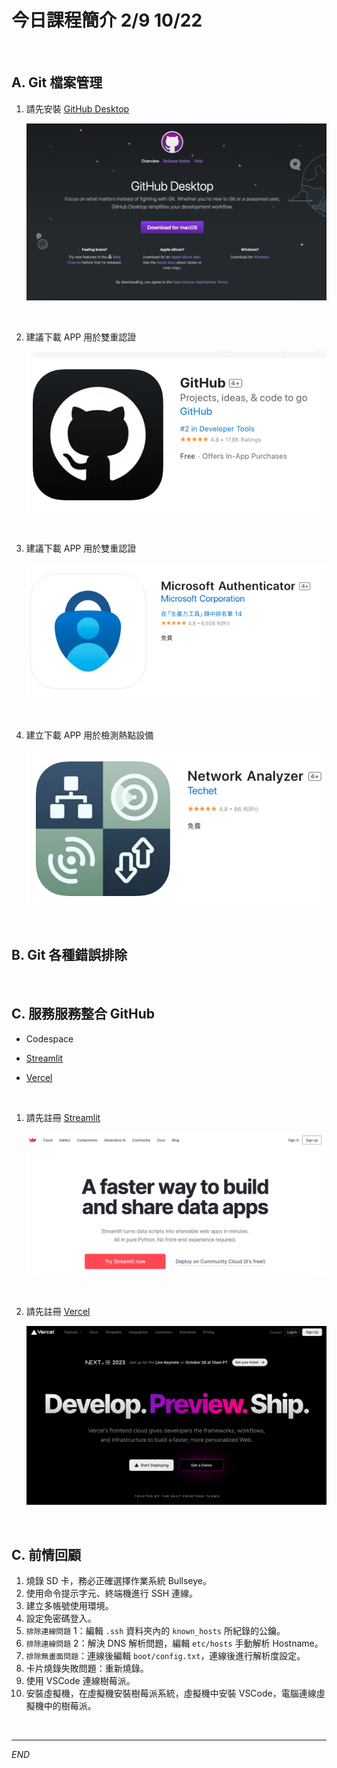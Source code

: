 # 今日課程簡介 2/9 10/22


<br>

## A. Git 檔案管理

1. 請先安裝 [GitHub Desktop](https://desktop.github.com/)
   
   ![](images/img_06.png)

<br>

2. 建議下載 APP 用於雙重認證
   
   ![](images/img_01.png)

<br>

3. 建議下載 APP 用於雙重認證
   
   ![](images/img_02.png)

<br>

4. 建立下載 APP 用於檢測熱點設備
   
   ![](images/img_03.png)

<br>

## B. Git 各種錯誤排除

<br>

## C. 服務服務整合 GitHub 

- Codespace

- [Streamlit](https://streamlit.io/)

- [Vercel](https://vercel.com/)

<br>

1. 請先註冊 [Streamlit](https://streamlit.io/)
   
   ![](images/img_04.png)

<br>

2. 請先註冊 [Vercel](https://vercel.com/)
   
   ![](images/img_05.png)

<br>


## C. 前情回顧

1. 燒錄 SD 卡，務必正確選擇作業系統 Bullseye。
2. 使用命令提示字元、終端機進行 SSH 連線。
3. 建立多帳號使用環境。
4. 設定免密碼登入。
5. `排除連線問題` 1：編輯 `.ssh` 資料夾內的 `known_hosts` 所紀錄的公鑰。
6. `排除連線問題` 2：解決 DNS 解析問題，編輯 `etc/hosts` 手動解析 Hostname。
7. `排除無畫面問題`：連線後編輯 `boot/config.txt`，連線後進行解析度設定。
8. 卡片燒錄失敗問題：重新燒錄。
9. 使用 VSCode 連線樹莓派。
10. 安裝虛擬機，在虛擬機安裝樹莓派系統，虛擬機中安裝 VSCode，電腦連線虛擬機中的樹莓派。

<br>

---

_END_